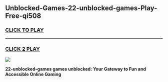 
## Unblocked-Games-22-unblocked-games-Play-Free-qi508
<h3>
<a href="https://premium76.site?title=22-unblocked-games&ref=23A">CLICK TO PLAY</a></h3>
<hr>

<h3>
<a href="https://premium76.site?title=22-unblocked-games&ref=23A">CLICK 2 PLAY</a>
  
</h3>

<a href="https://premium76.site?title=22-unblocked-games&ref=23A"><img src="https://clearcache.store/games.png"></a>


**22-unblocked-games games unblocked: Your Gateway to Fun and Accessible Online Gaming**
